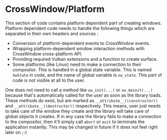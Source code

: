 # CrossWindow/Platform

This section of code contains platform dependent part of creating windows. Platform dependent code
needs to handle the following things which are separated in their own headers and sources :   
- Conversion of platform-dependent events to CrossWindow events.
- Wrapping platform-dependent window interaction methods with CrossWindow cross-platform API.
- Providing required Vulkan extensions and a function to create surface.
- Some platforms (like Linux) need to make a connection to their compositor. This is handled in
  a global state variable. This is named `XwState` in code, and the name of global variable is
  `xw_state`. This part of code is not visible at all to the user.

One does not need to call a method like `xw_init(...)` or `xw_deinit(...)` because that's
automatically called for the user as soon as the library loads. These methods do exist, but are
marked as `__attribute__((constructor))` and `__attribute__((destructor))` respectively. This means,
user just needs to take care of the window they create and the library will take care of global
objects it creates. If in any case the library fails to make a connection to the compositor, then
it'll simply call `abort` or `exit` to terminate the application instantly. This may be changed
in future if it does not feel right later on ;-)
